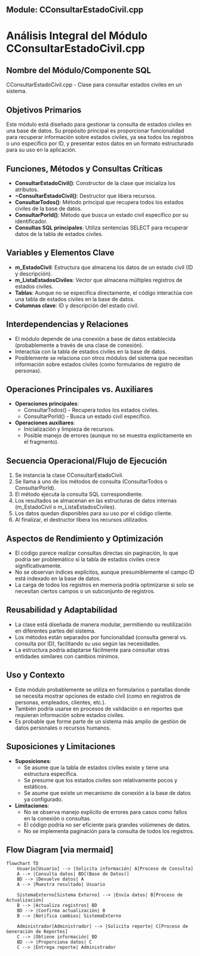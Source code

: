 ## Module: CConsultarEstadoCivil.cpp
# Análisis Integral del Módulo CConsultarEstadoCivil.cpp

## Nombre del Módulo/Componente SQL
CConsultarEstadoCivil.cpp - Clase para consultar estados civiles en un sistema.

## Objetivos Primarios
Este módulo está diseñado para gestionar la consulta de estados civiles en una base de datos. Su propósito principal es proporcionar funcionalidad para recuperar información sobre estados civiles, ya sea todos los registros o uno específico por ID, y presentar estos datos en un formato estructurado para su uso en la aplicación.

## Funciones, Métodos y Consultas Críticas
- **ConsultarEstadoCivil()**: Constructor de la clase que inicializa los atributos.
- **~ConsultarEstadoCivil()**: Destructor que libera recursos.
- **ConsultarTodos()**: Método principal que recupera todos los estados civiles de la base de datos.
- **ConsultarPorId()**: Método que busca un estado civil específico por su identificador.
- **Consultas SQL principales**: Utiliza sentencias SELECT para recuperar datos de la tabla de estados civiles.

## Variables y Elementos Clave
- **m_EstadoCivil**: Estructura que almacena los datos de un estado civil (ID y descripción).
- **m_ListaEstadosCiviles**: Vector que almacena múltiples registros de estados civiles.
- **Tablas**: Aunque no se especifica directamente, el código interactúa con una tabla de estados civiles en la base de datos.
- **Columnas clave**: ID y descripción del estado civil.

## Interdependencias y Relaciones
- El módulo depende de una conexión a base de datos establecida (probablemente a través de una clase de conexión).
- Interactúa con la tabla de estados civiles en la base de datos.
- Posiblemente se relaciona con otros módulos del sistema que necesitan información sobre estados civiles (como formularios de registro de personas).

## Operaciones Principales vs. Auxiliares
- **Operaciones principales**: 
  - ConsultarTodos() - Recupera todos los estados civiles.
  - ConsultarPorId() - Busca un estado civil específico.
- **Operaciones auxiliares**:
  - Inicialización y limpieza de recursos.
  - Posible manejo de errores (aunque no se muestra explícitamente en el fragmento).

## Secuencia Operacional/Flujo de Ejecución
1. Se instancia la clase CConsultarEstadoCivil.
2. Se llama a uno de los métodos de consulta (ConsultarTodos o ConsultarPorId).
3. El método ejecuta la consulta SQL correspondiente.
4. Los resultados se almacenan en las estructuras de datos internas (m_EstadoCivil o m_ListaEstadosCiviles).
5. Los datos quedan disponibles para su uso por el código cliente.
6. Al finalizar, el destructor libera los recursos utilizados.

## Aspectos de Rendimiento y Optimización
- El código parece realizar consultas directas sin paginación, lo que podría ser problemático si la tabla de estados civiles crece significativamente.
- No se observan índices explícitos, aunque presumiblemente el campo ID está indexado en la base de datos.
- La carga de todos los registros en memoria podría optimizarse si solo se necesitan ciertos campos o un subconjunto de registros.

## Reusabilidad y Adaptabilidad
- La clase está diseñada de manera modular, permitiendo su reutilización en diferentes partes del sistema.
- Los métodos están separados por funcionalidad (consulta general vs. consulta por ID), facilitando su uso según las necesidades.
- La estructura podría adaptarse fácilmente para consultar otras entidades similares con cambios mínimos.

## Uso y Contexto
- Este módulo probablemente se utiliza en formularios o pantallas donde se necesita mostrar opciones de estado civil (como en registros de personas, empleados, clientes, etc.).
- También podría usarse en procesos de validación o en reportes que requieran información sobre estados civiles.
- Es probable que forme parte de un sistema más amplio de gestión de datos personales o recursos humanos.

## Suposiciones y Limitaciones
- **Suposiciones**:
  - Se asume que la tabla de estados civiles existe y tiene una estructura específica.
  - Se presume que los estados civiles son relativamente pocos y estáticos.
  - Se asume que existe un mecanismo de conexión a la base de datos ya configurado.
- **Limitaciones**:
  - No se observa manejo explícito de errores para casos como fallos en la conexión o consultas.
  - El código podría no ser eficiente para grandes volúmenes de datos.
  - No se implementa paginación para la consulta de todos los registros.
## Flow Diagram [via mermaid]
```mermaid
flowchart TD
    Usuario[Usuario] --> |Solicita información| A[Proceso de Consulta]
    A --> |Consulta datos| BD[(Base de Datos)]
    BD --> |Devuelve datos| A
    A --> |Muestra resultado| Usuario
    
    SistemaExterno[Sistema Externo] --> |Envía datos| B[Proceso de Actualización]
    B --> |Actualiza registros| BD
    BD --> |Confirma actualización| B
    B --> |Notifica cambios| SistemaExterno
    
    Administrador[Administrador] --> |Solicita reporte| C[Proceso de Generación de Reportes]
    C --> |Obtiene información| BD
    BD --> |Proporciona datos| C
    C --> |Entrega reporte| Administrador
```
